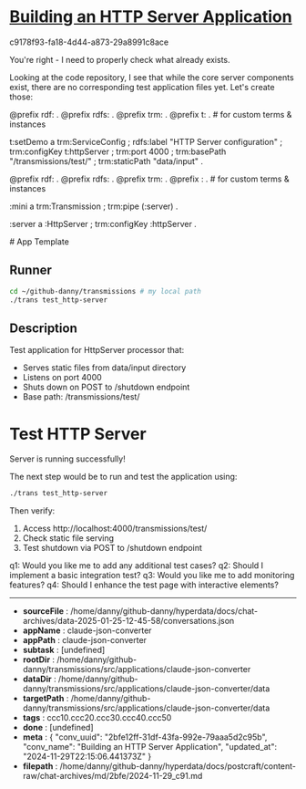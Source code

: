 # [Building an HTTP Server Application](https://claude.ai/chat/2bfe12ff-31df-43fa-992e-79aaa5d2c95b)

c9178f93-fa18-4d44-a873-29a8991c8ace

 You're right - I need to properly check what already exists.

Looking at the code repository, I see that while the core server components exist, there are no corresponding test application files yet. Let's create those:

<antArtifact identifier="test-http-server-config" type="application/vnd.ant.code" language="turtle" title="config.ttl">
@prefix rdf: <http://www.w3.org/1999/02/22-rdf-syntax-ns#> .
@prefix rdfs: <http://www.w3.org/2000/01/rdf-schema#> .
@prefix trm: <http://purl.org/stuff/transmission/> .
@prefix t: <http://hyperdata.it/transmissions/> . # for custom terms & instances

t:setDemo a trm:ServiceConfig ;
    rdfs:label "HTTP Server configuration" ;
    trm:configKey t:httpServer ;
    trm:port 4000 ;
    trm:basePath "/transmissions/test/" ;
    trm:staticPath "data/input" .
</antArtifact>

<antArtifact identifier="test-http-server-transmission" type="application/vnd.ant.code" language="turtle" title="transmissions.ttl">
@prefix rdf: <http://www.w3.org/1999/02/22-rdf-syntax-ns#> .
@prefix rdfs: <http://www.w3.org/2000/01/rdf-schema#> .
@prefix trm: <http://purl.org/stuff/transmission/> .
@prefix : <http://hyperdata.it/transmissions/> . # for custom terms & instances

:mini a trm:Transmission ;
    trm:pipe (:server) .

:server a :HttpServer ;
    trm:configKey :httpServer .
</antArtifact>

<antArtifact identifier="test-http-server-about" type="application/vnd.ant.code" language="markdown" title="about.md">
# App Template

## Runner

```sh
cd ~/github-danny/transmissions # my local path
./trans test_http-server
```

## Description

Test application for HttpServer processor that:
- Serves static files from data/input directory
- Listens on port 4000
- Shuts down on POST to /shutdown endpoint
- Base path: /transmissions/test/
</antArtifact>

<antArtifact identifier="test-http-server-index" type="application/vnd.ant.code" language="html" title="data/input/index.html">
<!DOCTYPE html>
<html>
<head>
    <title>Test HTTP Server</title>
</head>
<body>
    <h1>Test HTTP Server</h1>
    <p>Server is running successfully!</p>
    <script>
        console.log('Test page loaded');
    </script>
</body>
</html>
</antArtifact>

The next step would be to run and test the application using:
```bash
./trans test_http-server
```

Then verify:
1. Access http://localhost:4000/transmissions/test/
2. Check static file serving
3. Test shutdown via POST to /shutdown endpoint

q1: Would you like me to add any additional test cases?
q2: Should I implement a basic integration test?
q3: Would you like me to add monitoring features?
q4: Should I enhance the test page with interactive elements?

---

* **sourceFile** : /home/danny/github-danny/hyperdata/docs/chat-archives/data-2025-01-25-12-45-58/conversations.json
* **appName** : claude-json-converter
* **appPath** : claude-json-converter
* **subtask** : [undefined]
* **rootDir** : /home/danny/github-danny/transmissions/src/applications/claude-json-converter
* **dataDir** : /home/danny/github-danny/transmissions/src/applications/claude-json-converter/data
* **targetPath** : /home/danny/github-danny/transmissions/src/applications/claude-json-converter/data
* **tags** : ccc10.ccc20.ccc30.ccc40.ccc50
* **done** : [undefined]
* **meta** : {
  "conv_uuid": "2bfe12ff-31df-43fa-992e-79aaa5d2c95b",
  "conv_name": "Building an HTTP Server Application",
  "updated_at": "2024-11-29T22:15:06.441373Z"
}
* **filepath** : /home/danny/github-danny/hyperdata/docs/postcraft/content-raw/chat-archives/md/2bfe/2024-11-29_c91.md